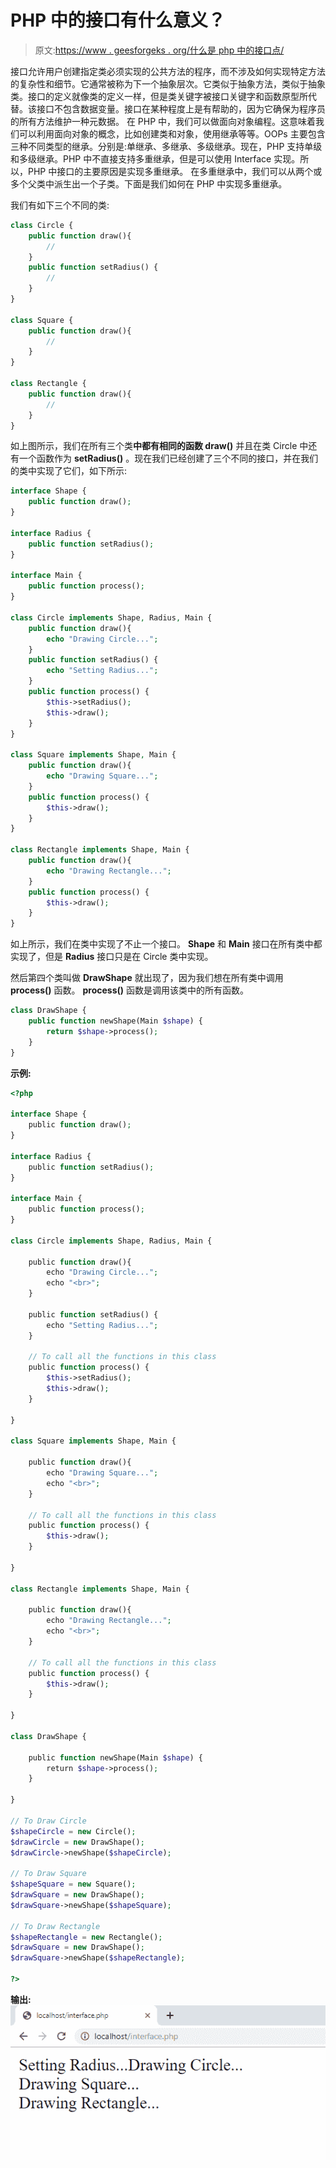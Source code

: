 # PHP 中的接口有什么意义？

> 原文:[https://www . geesforgeks . org/什么是 php 中的接口点/](https://www.geeksforgeeks.org/what-is-the-point-of-interfaces-in-php/)

接口允许用户创建指定类必须实现的公共方法的程序，而不涉及如何实现特定方法的复杂性和细节。它通常被称为下一个抽象层次。它类似于抽象方法，类似于抽象类。接口的定义就像类的定义一样，但是类关键字被接口关键字和函数原型所代替。该接口不包含数据变量。接口在某种程度上是有帮助的，因为它确保为程序员的所有方法维护一种元数据。
在 PHP 中，我们可以做面向对象编程。这意味着我们可以利用面向对象的概念，比如创建类和对象，使用继承等等。OOPs 主要包含三种不同类型的继承。分别是:单继承、多继承、多级继承。现在，PHP 支持单级和多级继承。PHP 中不直接支持多重继承，但是可以使用 Interface 实现。所以，PHP 中接口的主要原因是实现多重继承。
在多重继承中，我们可以从两个或多个父类中派生出一个子类。下面是我们如何在 PHP 中实现多重继承。

我们有如下三个不同的类:

```php
class Circle {
    public function draw(){
        //
    }
    public function setRadius() {
        //
    }
}

class Square {
    public function draw(){
        //
    }
}

class Rectangle {
    public function draw(){
        //
    }
}

```

如上图所示，我们在所有三个类**中都有相同的函数 draw()** 并且在类 Circle 中还有一个函数作为 **setRadius()** 。现在我们已经创建了三个不同的接口，并在我们的类中实现了它们，如下所示:

```php
interface Shape {
    public function draw();
}

interface Radius {
    public function setRadius();
}

interface Main {
    public function process();
}

class Circle implements Shape, Radius, Main {
    public function draw(){
        echo "Drawing Circle...";
    }
    public function setRadius() {
        echo "Setting Radius...";
    }
    public function process() {
        $this->setRadius();
        $this->draw();
    }
}

class Square implements Shape, Main {
    public function draw(){
        echo "Drawing Square...";
    }
    public function process() {
        $this->draw();
    }
}

class Rectangle implements Shape, Main {
    public function draw(){
        echo "Drawing Rectangle...";
    }
    public function process() {
        $this->draw();
    }
}

```

如上所示，我们在类中实现了不止一个接口。 **Shape** 和 **Main** 接口在所有类中都实现了，但是 **Radius** 接口只是在 Circle 类中实现。

然后第四个类叫做 **DrawShape** 就出现了，因为我们想在所有类中调用 **process()** 函数。 **process()** 函数是调用该类中的所有函数。

```php
class DrawShape {
    public function newShape(Main $shape) {
        return $shape->process();
    }
}

```

**示例:**

```php
<?php

interface Shape {
    public function draw();
}

interface Radius {
    public function setRadius();
}

interface Main {
    public function process();
}

class Circle implements Shape, Radius, Main {

    public function draw(){
        echo "Drawing Circle...";
        echo "<br>";
    }

    public function setRadius() {
        echo "Setting Radius...";
    }

    // To call all the functions in this class
    public function process() {
        $this->setRadius();
        $this->draw();
    }

}

class Square implements Shape, Main {

    public function draw(){
        echo "Drawing Square...";
        echo "<br>";
    }

    // To call all the functions in this class
    public function process() {
        $this->draw();
    }

}

class Rectangle implements Shape, Main {

    public function draw(){
        echo "Drawing Rectangle...";
        echo "<br>";
    }

    // To call all the functions in this class
    public function process() {
        $this->draw();
    }

}

class DrawShape {

    public function newShape(Main $shape) {
        return $shape->process();
    }

}

// To Draw Circle
$shapeCircle = new Circle();
$drawCircle = new DrawShape();
$drawCircle->newShape($shapeCircle);

// To Draw Square
$shapeSquare = new Square();
$drawSquare = new DrawShape();
$drawSquare->newShape($shapeSquare);

// To Draw Rectangle
$shapeRectangle = new Rectangle();
$drawSquare = new DrawShape();
$drawSquare->newShape($shapeRectangle);

?>
```

**输出:**
![](img/dd147e7a1c522141383edc376372dbc8.png)